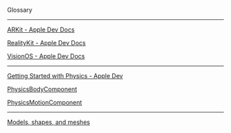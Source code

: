 Glossary

- - - -

[ARKit - Apple Dev Docs](https://developer.apple.com/documentation/arkit)

[RealityKit - Apple Dev Docs](https://developer.apple.com/documentation/RealityKit)

[VisionOS - Apple Dev Docs](https://developer.apple.com/documentation/visionos)

- - - -

[Getting Started with Physics - Apple Dev](https://developer.apple.com/documentation/spritekit/getting_started_with_physics)

[PhysicsBodyComponent](https://developer.apple.com/documentation/realitykit/physicsbodycomponent)

[PhysicsMotionComponent](https://developer.apple.com/documentation/realitykit/physicsmotioncomponent)

- - - -

[Models, shapes, and meshes](https://developer.apple.com/documentation/realitykit/realitykit-models-shapes-meshes)

